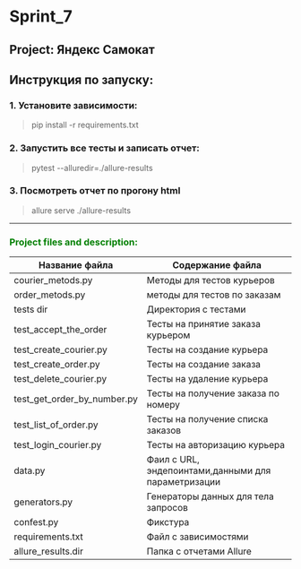 ﻿# Sprint_7
## <h>Project: Яндекс Самокат</h>

## <h>Инструкция по запуску:</h>

### <h>1. Установите зависимости:</h>

> pip install -r requirements.txt</h>

### <h>2. Запустить все тесты и записать отчет:</h>

> pytest --alluredir=./allure-results

### <h>3. Посмотреть отчет по прогону html</h>

> allure serve ./allure-results


<hr>

<h3 align="left" style="color:green">Project files and description:</h3>

| Название файла        | Содержание файла                                    |
|-----------------------|-----------------------------------------------------|
| courier_metods.py     | Методы для тестов курьеров                          |
| order_metods.py       | методы для тестов по заказам                   
| tests dir             | Директория с тестами                                |
| test_accept_the_order | Тесты на принятие заказа курьером                   |
| test_create_courier.py | Тесты на создание курьера                           |
| test_create_order.py  | Тесты на создание заказа                            |
| test_delete_courier.py | Тесты на удаление курьера                           |
| test_get_order_by_number.py | Тесты на получение заказа по номеру                 |
| test_list_of_order.py | Тесты на получение списка заказов                   |
| test_login_courier.py | Тесты на авторизацию курьера                        |
| data.py               | Фаил с URL, эндепоинтами,данными для параметризации |
| generators.py         | Генераторы данных для тела запросов                 |
| confest.py            | Фикстура                                            |
| requirements.txt      | Файл с зависимостями                                |
| allure_results.dir    | Папка с отчетами Allure                             
